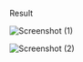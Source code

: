 Result 

![Screenshot (1)](https://github.com/chaanakyaaM/Websites-UI-Clone/assets/131477601/2c8a2c3f-a7b5-4382-9480-d88cccea6b76)

![Screenshot (2)](https://github.com/chaanakyaaM/Websites-UI-Clone/assets/131477601/98d8adaf-38c6-41da-89cc-d59f3c3ad615)
